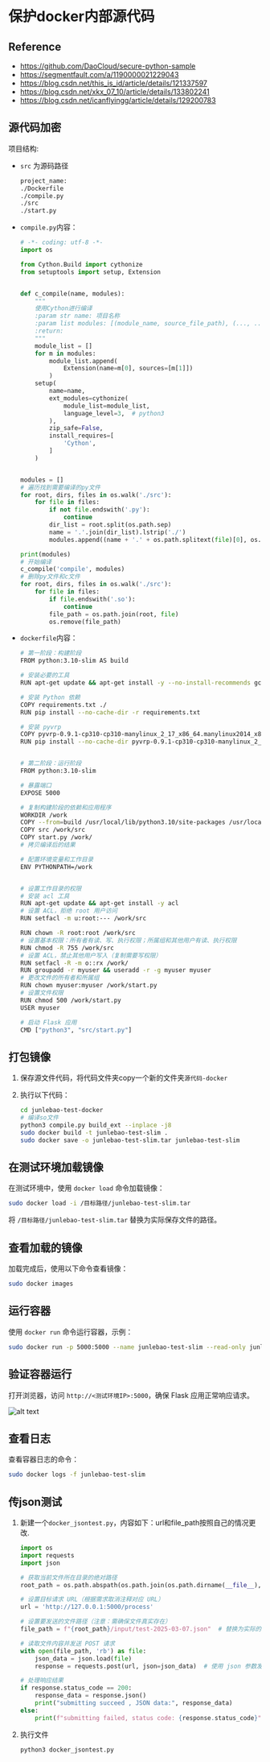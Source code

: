 # 保护docker内部源代码

## Reference

- https://github.com/DaoCloud/secure-python-sample
- https://segmentfault.com/a/1190000021229043
- https://blog.csdn.net/this_is_id/article/details/121337597
- https://blog.csdn.net/xkx_07_10/article/details/133802241
- https://blog.csdn.net/icanflyingg/article/details/129200783

## 源代码加密

项目结构:

- `src` 为源码路径

    ```bash
    project_name:
    ./Dockerfile
    ./compile.py
    ./src
    ./start.py
    ```

- `compile.py`内容：

    ```python
    # -*- coding: utf-8 -*-
    import os

    from Cython.Build import cythonize
    from setuptools import setup, Extension


    def c_compile(name, modules):
        """
        使用Cython进行编译
        :param str name: 项目名称
        :param list modules: [(module_name, source_file_path), (..., ...)]
        :return:
        """
        module_list = []
        for m in modules:
            module_list.append(
                Extension(name=m[0], sources=[m[1]])
            )
        setup(
            name=name,
            ext_modules=cythonize(
                module_list=module_list,
                language_level=3,  # python3
            ),
            zip_safe=False,
            install_requires=[
                'Cython',
            ]
        )


    modules = []
    # 遍历找到需要编译的py文件
    for root, dirs, files in os.walk('./src'):
        for file in files:
            if not file.endswith('.py'):
                continue
            dir_list = root.split(os.path.sep)
            name = '.'.join(dir_list).lstrip('./')
            modules.append((name + '.' + os.path.splitext(file)[0], os.path.join(root, file)))

    print(modules)
    # 开始编译
    c_compile('compile', modules)
    # 删除py文件和c文件
    for root, dirs, files in os.walk('./src'):
        for file in files:
            if file.endswith('.so'):
                continue
            file_path = os.path.join(root, file)
            os.remove(file_path)
    ```


- `dockerfile`内容：

    ```bash
    # 第一阶段：构建阶段
    FROM python:3.10-slim AS build

    # 安装必要的工具
    RUN apt-get update && apt-get install -y --no-install-recommends gcc && apt-get clean && rm -rf /var/lib/apt/lists/*

    # 安装 Python 依赖
    COPY requirements.txt ./
    RUN pip install --no-cache-dir -r requirements.txt

    # 安装 pyvrp
    COPY pyvrp-0.9.1-cp310-cp310-manylinux_2_17_x86_64.manylinux2014_x86_64.whl .
    RUN pip install --no-cache-dir pyvrp-0.9.1-cp310-cp310-manylinux_2_17_x86_64.manylinux2014_x86_64.whl


    # 第二阶段：运行阶段
    FROM python:3.10-slim

    # 暴露端口
    EXPOSE 5000

    # 复制构建阶段的依赖和应用程序
    WORKDIR /work
    COPY --from=build /usr/local/lib/python3.10/site-packages /usr/local/lib/python3.10/site-packages
    COPY src /work/src
    COPY start.py /work/
    # 拷贝编译后的结果

    # 配置环境变量和工作目录
    ENV PYTHONPATH=/work


    # 设置工作目录的权限
    # 安装 acl 工具
    RUN apt-get update && apt-get install -y acl
    # 设置 ACL，拒绝 root 用户访问
    RUN setfacl -m u:root:--- /work/src

    RUN chown -R root:root /work/src
    # 设置基本权限：所有者有读、写、执行权限；所属组和其他用户有读、执行权限
    RUN chmod -R 755 /work/src
    # 设置 ACL，禁止其他用户写入（复制需要写权限）
    RUN setfacl -R -m o::rx /work/
    RUN groupadd -r myuser && useradd -r -g myuser myuser
    # 更改文件的所有者和所属组
    RUN chown myuser:myuser /work/start.py
    # 设置文件权限
    RUN chmod 500 /work/start.py
    USER myuser

    # 启动 Flask 应用
    CMD ["python3", "src/start.py"]


    ``` 


## 打包镜像

1. 保存源文件代码，将代码文件夹copy一个新的文件夹`源代码-docker`

2. 执行以下代码：
    ```bash
    cd junlebao-test-docker
    # 编译so文件
    python3 compile.py build_ext --inplace -j8
    sudo docker build -t junlebao-test-slim . 
    sudo docker save -o junlebao-test-slim.tar junlebao-test-slim
    ```

## 在测试环境加载镜像  
在测试环境中，使用 `docker load` 命令加载镜像：  

```bash
sudo docker load -i /目标路径/junlebao-test-slim.tar
```  

将 `/目标路径/junlebao-test-slim.tar` 替换为实际保存文件的路径。  

## 查看加载的镜像  
加载完成后，使用以下命令查看镜像：  

```bash
sudo docker images
```  

## 运行容器  
使用 `docker run` 命令运行容器，示例：  

```bash
sudo docker run -p 5000:5000 --name junlebao-test-slim --read-only junlebao-test-slim
```  

## 验证容器运行  
打开浏览器，访问 `http://<测试环境IP>:5000`，确保 Flask 应用正常响应请求。

![alt text](image.png)  

## 查看日志  
查看容器日志的命令：  

```bash
sudo docker logs -f junlebao-test-slim
```


## 传json测试



1. 新建一个`docker_jsontest.py`，内容如下：url和file_path按照自己的情况更改.
    ```python
    import os
    import requests
    import json

    # 获取当前文件所在目录的绝对路径
    root_path = os.path.abspath(os.path.join(os.path.dirname(__file__), ""))

    # 设置目标请求 URL（根据需求取消注释对应 URL）
    url = 'http://127.0.0.1:5000/process'

    # 设置要发送的文件路径（注意：需确保文件真实存在）
    file_path = f"{root_path}/input/test-2025-03-07.json"  # 替换为实际的 JSON 文件路径

    # 读取文件内容并发送 POST 请求
    with open(file_path, 'rb') as file:
        json_data = json.load(file)
        response = requests.post(url, json=json_data)  # 使用 json 参数发送 JSON 数据

    # 处理响应结果
    if response.status_code == 200:
        response_data = response.json()
        print("submitting succeed , JSON data:", response_data)
    else:
        print(f"submitting failed, status code: {response.status_code}")
    ```

2. 执行文件
    ```
    python3 docker_jsontest.py
    ```


